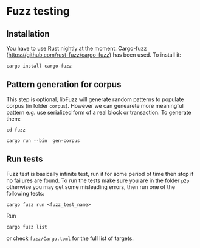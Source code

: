 # Fuzz testing

## Installation
You have to use Rust nightly at the moment.
Cargo-fuzz (https://github.com/rust-fuzz/cargo-fuzz) has been used. 
To install it:

```
cargo install cargo-fuzz
```

## Pattern generation for corpus
This step is optional, libFuzz will generate random patterns to populate
corpus (in folder `corpus`). However we can genearete more meaningful pattern 
e.g. use serialized form of a real block or transaction. To generate them:

```
cd fuzz

cargo run --bin  gen-corpus
```

## Run tests
Fuzz test is basically infinite test, run it for some period of time then
stop if no failures are found.
To run the tests make sure you are in the folder `p2p` otherwise you may get 
some misleading errors, then run one of the following tests:

```
cargo fuzz run <fuzz_test_name>

```

Run
```
cargo fuzz list
```
or check `fuzz/Cargo.toml` for the full list of targets.
